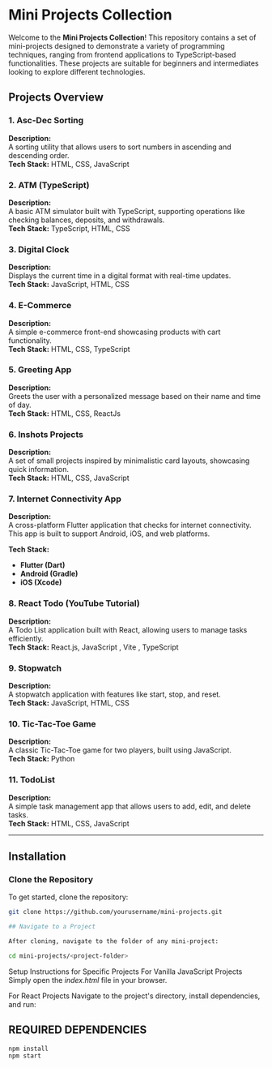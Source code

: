 # Mini Projects Collection

Welcome to the **Mini Projects Collection**! This repository contains a set of mini-projects designed to demonstrate a variety of programming techniques, ranging from frontend applications to TypeScript-based functionalities. These projects are suitable for beginners and intermediates looking to explore different technologies.


## Projects Overview

### 1. Asc-Dec Sorting
**Description:**  
A sorting utility that allows users to sort numbers in ascending and descending order.  
**Tech Stack:** HTML, CSS, JavaScript

### 2. ATM (TypeScript)
**Description:**  
A basic ATM simulator built with TypeScript, supporting operations like checking balances, deposits, and withdrawals.  
**Tech Stack:** TypeScript, HTML, CSS

### 3. Digital Clock
**Description:**  
Displays the current time in a digital format with real-time updates.  
**Tech Stack:** JavaScript, HTML, CSS

### 4. E-Commerce
**Description:**  
A simple e-commerce front-end showcasing products with cart functionality.  
**Tech Stack:** HTML, CSS, TypeScript

### 5. Greeting App
**Description:**  
Greets the user with a personalized message based on their name and time of day.  
**Tech Stack:** HTML, CSS, ReactJs

### 6. Inshots Projects
**Description:**  
A set of small projects inspired by minimalistic card layouts, showcasing quick information.  
**Tech Stack:** HTML, CSS, JavaScript

### 7. Internet Connectivity App
**Description:**  
A cross-platform Flutter application that checks for internet connectivity. This app is built to support Android, iOS, and web platforms.

**Tech Stack:**
- **Flutter (Dart)**
- **Android (Gradle)**
- **iOS (Xcode)**

### 8. React Todo (YouTube Tutorial)
**Description:**  
A Todo List application built with React, allowing users to manage tasks efficiently.  
**Tech Stack:** React.js, JavaScript , Vite , TypeScript

### 9. Stopwatch
**Description:**  
A stopwatch application with features like start, stop, and reset.  
**Tech Stack:** JavaScript, HTML, CSS

### 10. Tic-Tac-Toe Game
**Description:**  
A classic Tic-Tac-Toe game for two players, built using JavaScript.  
**Tech Stack:** Python

### 11. TodoList
**Description:**  
A simple task management app that allows users to add, edit, and delete tasks.  
**Tech Stack:** HTML, CSS, JavaScript

---
## Installation

### Clone the Repository
To get started, clone the repository:

```bash
git clone https://github.com/yourusername/mini-projects.git

## Navigate to a Project

After cloning, navigate to the folder of any mini-project:

cd mini-projects/<project-folder>
```
Setup Instructions for Specific Projects
For Vanilla JavaScript Projects
Simply open the _index.html_ file in your browser.

For React Projects
Navigate to the project's directory, install dependencies, and run:


## REQUIRED DEPENDENCIES

```
npm install
npm start
```